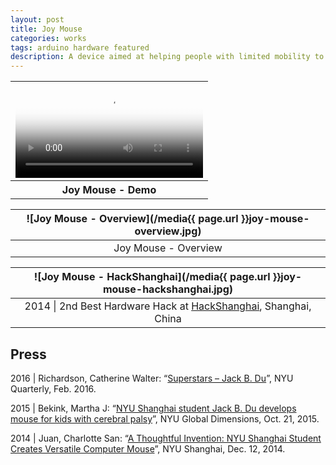 ```yaml
---
layout: post
title: Joy Mouse
categories: works
tags: arduino hardware featured
description: A device aimed at helping people with limited mobility to control a computer with a single joystick.
---
```


<!--more-->

<table style="width: 100%;">
  <thead><tr><th>
    <video controls width="100%" preload="auto" poster="/media{{ page.url }}joy-mouse.jpg">
      <source src="/media/{{ page.url }}joy-mouse.mp4" type='video/mp4'>
    </video>
  </th></tr></thead>
  <tbody><tr style="text-align: center;"><th>
    Joy Mouse - Demo
  </th></tr></tbody>
</table>

![Joy Mouse - Overview](/media{{ page.url }}joy-mouse-overview.jpg) |
:----------: |
Joy Mouse - Overview |

![Joy Mouse - HackShanghai](/media{{ page.url }}joy-mouse-hackshanghai.jpg) |
:----------: |
2014 \| 2nd Best Hardware Hack at [HackShanghai](http://2014.hackshanghai.com), Shanghai, China |

## Press

2016 \| Richardson, Catherine Walter: “[Superstars – Jack B. Du](https://www.nyu.edu/admissions/undergraduate-admissions/life-at-nyu/spring2016/superstars.html)”, NYU Quarterly, Feb. 2016.

2015 \| Bekink, Martha J: “[NYU Shanghai student Jack B. Du develops mouse for kids with cerebral palsy](https://www.nyu.edu/admissions/undergraduate-admissions/life-at-nyu/spring2016/superstars.html)”, NYU Global Dimensions, Oct. 21, 2015.

2014 \| Juan, Charlotte San: “[A Thoughtful Invention: NYU Shanghai Student Creates Versatile Computer Mouse](https://shanghai.nyu.edu/news/joy-mouse)”, NYU Shanghai, Dec. 12, 2014.


